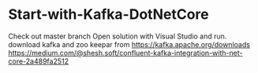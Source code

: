 # Start-with-Kafka-DotNetCore
Check out master branch
Open solution with Visual Studio and run.
download kafka and zoo keepar from https://kafka.apache.org/downloads
https://medium.com/@shesh.soft/confluent-kafka-integration-with-net-core-2a489fa2512
